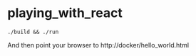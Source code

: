 # playing_with_react

    ./build && ./run

And then point your browser to http://docker/hello_world.html
